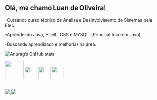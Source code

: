 ## Olá, me chamo Luan de Oliveira!

-Cursando curso técnico de Análise e Desinvolvimento de Sistemas pela Etec.

-Aprendendo Java, HTML, CSS e MYSQL. (Principal foco em Java).

-Buscando aprendizado e melhorias na área.

![Anurag's GitHub stats](https://github-readme-stats.vercel.app/api?username=luandof&show_icons=true&theme=transparent) 

<div>
  <img  width="60"   src="https://cdn.jsdelivr.net/gh/devicons/devicon@latest/icons/java/java-original.svg" />      
  <img   width="40" src="https://cdn.jsdelivr.net/gh/devicons/devicon@latest/icons/html5/html5-original.svg" />   
  <img  width="40" src="https://cdn.jsdelivr.net/gh/devicons/devicon@latest/icons/css3/css3-original.svg" />
  <img width="40" src="https://cdn.jsdelivr.net/gh/devicons/devicon@latest/icons/mysql/mysql-plain-wordmark.svg" />
          
</div>     

 ##


 <div>
    <a href = "mailto:luanoferreira17@gmail.com"> <img src="https://img.shields.io/badge/Gmail-D14836?style=for-the-badge&logo=gmail&logoColor=white">
    <a href = "https://discord.com/channels/@me"> <img src="https://img.shields.io/badge/Discord-%235865F2.svg?style=for-the-badge&logo=discord&logoColor=white">
    


   
 </div>

          
          
          

